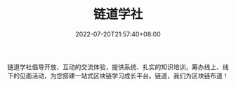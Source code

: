 ﻿---
weight: 
title: "链道学社"
description: "链道学社倡导开放、互动的交流体验，提供系统、扎实的知识培训，筹办线上、线下的见面活动，为您搭建一站式区块链学习成长平台"
date: 2022-07-20T21:57:40+08:00
lastmod: 2022-07-20T16:45:40+08:00
draft: false
authors: ["seven"]
featuredImage: "liandaoxueshe.jpg"
link: "http://mp.weixin.qq.com/profile?src=3&timestamp=1658289178&ver=1&signature=temHs08MRHaIZ7mANrKnrpX6LwWyqXBomykLw48qUVfBnYOkXynzx*UCEdBHa89CMpmlx9A5EZdOY5LcN2imGQ=="
tags: ["微信公众号","链道学社"]
categories: ["navigation"]
navigation: ["微信公众号"]
lightgallery: true
toc: true
pinned: false
recommend: false
recommend1: false
---
链道学社倡导开放、互动的交流体验，提供系统、扎实的知识培训，筹办线上、线下的见面活动，为您搭建一站式区块链学习成长平台。链道，我们为区块链布道！
